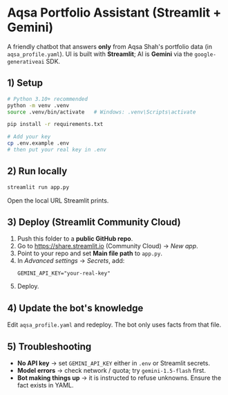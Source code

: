 # Aqsa Portfolio Assistant (Streamlit + Gemini)

A friendly chatbot that answers **only** from Aqsa Shah's portfolio data (in `aqsa_profile.yaml`).
UI is built with **Streamlit**; AI is **Gemini** via the `google-generativeai` SDK.

## 1) Setup

```bash
# Python 3.10+ recommended
python -m venv .venv
source .venv/bin/activate   # Windows: .venv\Scripts\activate

pip install -r requirements.txt

# Add your key
cp .env.example .env
# then put your real key in .env
```

## 2) Run locally

```bash
streamlit run app.py
```

Open the local URL Streamlit prints.

## 3) Deploy (Streamlit Community Cloud)

1. Push this folder to a **public GitHub repo**.
2. Go to https://share.streamlit.io (Community Cloud) → *New app*.
3. Point to your repo and set **Main file path** to `app.py`.
4. In *Advanced settings* → *Secrets*, add:
   ```
   GEMINI_API_KEY="your-real-key"
   ```
5. Deploy.

## 4) Update the bot's knowledge

Edit `aqsa_profile.yaml` and redeploy. The bot only uses facts from that file.

## 5) Troubleshooting

- **No API key** → set `GEMINI_API_KEY` either in `.env` or Streamlit secrets.
- **Model errors** → check network / quota; try `gemini-1.5-flash` first.
- **Bot making things up** → it is instructed to refuse unknowns. Ensure the fact exists in YAML.
